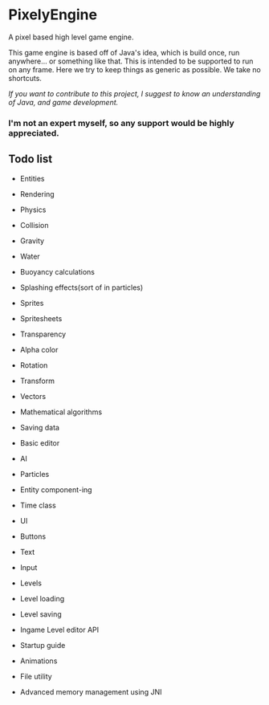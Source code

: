 # PixelyEngine
A pixel based high level game engine.

This game engine is based off of Java's idea, which is build once, run anywhere... or something like that.
This is intended to be supported to run on any frame.
Here we try to keep things as generic as possible. We take no shortcuts.


*If you want to contribute to this project, I suggest to know an understanding of Java, and game development.*
### I'm not an expert myself, so any support would be highly appreciated.

## Todo list

* Entities
* Rendering

* Physics
* Collision
* Gravity
* Water
* Buoyancy calculations
* Splashing effects(sort of in particles)
	
* Sprites
* Spritesheets
* Transparency
* Alpha color
* Rotation
* Transform
* Vectors
* Mathematical algorithms
* Saving data
* Basic editor
* AI
* Particles
* Entity component-ing
* Time class

* UI
* Buttons
* Text
* Input
	
* Levels
* Level loading
* Level saving
* Ingame Level editor API
	
* Startup guide
* Animations
* File utility
* Advanced memory management using JNI